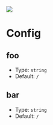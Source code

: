 <img src="https://img.insight.co.kr/static/2016/08/12/700/7US4164XAX997B6I8038.jpg">

# Config

## foo

- Type: `string`
- Default: `/`

## bar

- Type: `string`
- Default: `/`
